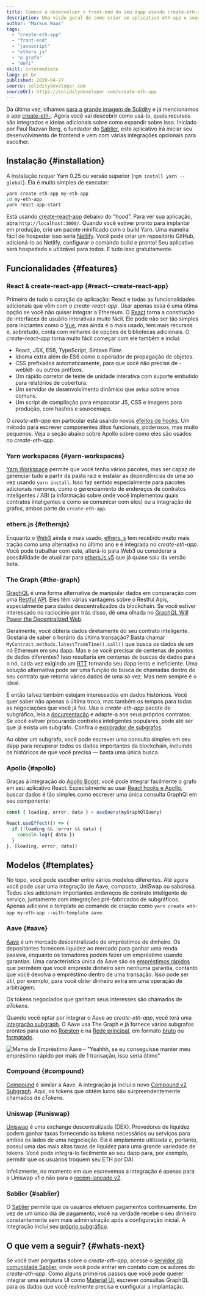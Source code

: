 ```yaml
---
title: Comece a desenvolver o front-end do seu dapp usando create-eth-app
description: Uma visão geral de como criar um aplicativo eth-app e seus recursos
author: "Markus Waas"
tags:
  - "create-eth-app"
  - "front-end"
  - "javascript"
  - "ethers.js"
  - "o grafo"
  - "defi"
skill: intermediate
lang: pt-br
published: 2020-04-27
source: soliditydeveloper.com
sourceUrl: https://soliditydeveloper.com/create-eth-app
---
```


Da última vez, olhamos [para a grande imagem de Solidity](https://soliditydeveloper.com/solidity-overview-2020) e já mencionamos o app [create-eth-](https://github.com/PaulRBerg/create-eth-app). Agora você vai descobrir como usá-lo, quais recursos são integrados e ideias adicionais sobre como expandir sobre isso. Iniciado por Paul Razvan Berg, o fundador do [Sablier](http://sablier.com/), este aplicativo irá iniciar seu desenvolvimento de frontend e vem com várias integrações opcionais para escolher.

## Instalação {#installation}

A instalação requer Yarn 0.25 ou versão superior (`npm install yarn --global`). Ela é muito simples de executar:

```bash
yarn create eth-app my-eth-app
cd my-eth-app
yarn react-app:start
```

Está usando [create-react-app](https://github.com/facebook/create-react-app) debaixo do "hood". Para ver sua aplicação, abra `http://localhost:3000/`. Quando você estiver pronto para implantar em produção, crie um pacote minificado com o build Yarn. Uma maneira fácil de hospedar isso seria [Netlify](https://www.netlify.com/). Você pode criar um repositório GitHub, adicioná-lo ao Netlify, configurar o comando build e pronto! Seu aplicativo será hospedado e utilizável para todos. E tudo isso gratuitamente.

## Funcionalidades {#features}

### React & create-react-app {#react--create-react-app}

Primeiro de tudo o coração da aplicação: React e todas as funcionalidades adicionais que vêm com o _create-react-app_. Usar apenas essa é uma ótima opção se você não quiser integrar a Ethereum. O [React](https://reactjs.org/) torna a construção de interfaces de usuário interativas muito fácil. Ele pode não ser tão simples para iniciantes como o [Vue](https://vuejs.org/), mas ainda é o mais usado, tem mais recursos e, sobretudo, conta com milhares de opções de bibliotecas adicionais. O _create-react-app_ torna muito fácil começar com ele também e inclui:

- React, JSX, ES6, TypeScript, Sintaxe Flow.
- Idioma extra além do ES6 como o operador de propagação de objetos.
- CSS prefixados automaticamente, para que você não precise de -webkit- ou outros prefixos.
- Um rápido corretor de teste de unidade interativa com suporte embutido para relatórios de cobertura.
- Um servidor de desenvolvimento dinâmico que avisa sobre erros comuns.
- Um script de compilação para empacotar JS, CSS e imagens para produção, com hashes e sourcemaps.

O _create-eth-app_ em particular está usando novos [efeitos de hooks](https://reactjs.org/docs/hooks-effect.html). Um método para escrever componentes ditos funcionais, poderosos, mas muito pequenos. Veja a seção abaixo sobre Apollo sobre como eles são usados no _create-eth-app_.

### Yarn workspaces {#yarn-workspaces}

[Yarn Workspace](https://classic.yarnpkg.com/en/docs/workspaces/) permite que você tenha vários pacotes, mas ser capaz de gerenciar tudo a partir da pasta raiz e instalar as dependências de uma só vez usando `yarn install`. Isso faz sentido especialmente para pacotes adicionais menores, como o gerenciamento de endereços de contratos inteligentes / ABI (a informação sobre onde você implementou quais contratos inteligentes e como se comunicar com eles) ou a integração de grafos, ambos parte do `create-eth-app`.

### ethers.js {#ethersjs}

Enquanto o [Web3](https://docs.web3js.org/) ainda é mais usado, [ethers. s](https://docs.ethers.io/) tem recebido muito mais tração como uma alternativa no último ano e é integrada no _create-eth-app_. Você pode trabalhar com este, alterá-lo para Web3 ou considerar a possibilidade de atualizar para [ethers.js v5](https://docs-beta.ethers.io/) que já quase saiu da versão beta.

### The Graph {#the-graph}

[GraphQL](https://graphql.org/) é uma forma alternativa de manipular dados em comparação com uma [Restful API](https://restfulapi.net/). Eles têm várias vantagens sobre o Restful Apis, especialmente para dados descentralizados da blockchain. Se você estiver interessado no raciocínio por trás disso, dê uma olhada no [GraphQL Will Power the Decentralized Web](https://medium.com/graphprotocol/graphql-will-power-the-decentralized-web-d7443a69c69a).

Geralmente, você obteria dados diretamente do seu contrato inteligente. Gostaria de saber o horário da última transação? Basta chamar `MyContract.methods.latestTradeTime().call()` que busca os dados de um nó Ethereum em seu dapp. Mas e se você precisar de centenas de pontos de dados diferentes? Isso resultaria em centenas de buscas de dados para o nó, cada vez exigindo um [RTT](https://wikipedia.org/wiki/Round-trip_delay_time) tornando seu dapp lento e ineficiente. Uma solução alternativa pode ser uma função de busca de chamadas dentro do seu contrato que retorna vários dados de uma só vez. Mas nem sempre é o ideal.

E então talvez também estejam interessados em dados históricos. Você quer saber não apenas a última troca, mas também os tempos para todas as negociações que você já fez. Use o _create-eth-app_ pacote de subgráfico, leia a [documentação](https://thegraph.com/docs/define-a-subgraph) e adapte-a aos seus próprios contratos. Se você estiver procurando contratos inteligentes populares, pode até ser que já exista um subgrafo. Confira o [explorador de subgrafos](https://thegraph.com/explorer/).

Ao obter um subgrafo, você pode escrever uma consulta simples em seu dapp para recuperar todos os dados importantes da blockchain, incluindo os históricos de que você precisa — basta uma única busca.

### Apollo {#apollo}

Graças à integração do [Apollo Boost](https://www.apollographql.com/docs/react/get-started/), você pode integrar facilmente o grafo em seu aplicativo React. Especialmente ao usar [React hooks e Apollo](https://www.apollographql.com/blog/apollo-client-now-with-react-hooks-676d116eeae2), buscar dados é tão simples como escrever uma única consulta GraphQl em seu componente:

```js
const { loading, error, data } = useQuery(myGraphQlQuery)

React.useEffect(() => {
  if (!loading && !error && data) {
    console.log({ data })
  }
}, [loading, error, data])
```

## Modelos {#templates}

No topo, você pode escolher entre vários modelos diferentes. Até agora você pode usar uma integração de Aave, composto, UniSwap ou saborosa. Todos eles adicionam importantes endereços de contrato inteligente de serviço, juntamente com integrações pré-fabricadas de subgráficos. Apenas adicione o template ao comando de criação como `yarn create eth-app my-eth-app --with-template aave`.

### Aave {#aave}

[Aave](https://aave.com/) é um mercado descentralizado de empréstimos de dinheiro. Os depositantes fornecem liquidez ao mercado para ganhar uma renda passiva, enquanto os tomadores podem fazer um empréstimo usando garantias. Uma característica única da Aave são os [empréstimos rápidos](https://docs.aave.com/developers/guides/flash-loans) que permitem que você empreste dinheiro sem nenhuma garantia, contanto que você devolva o empréstimo dentro de uma transação. Isso pode ser útil, por exemplo, para você obter dinheiro extra em uma operação de arbitragem.

Os tokens negociados que ganham seus interesses são chamados de _aTokens_.

Quando você optar por integrar o Aave ao _create-eth-app_, você terá uma [integração subgraph](https://docs.aave.com/developers/getting-started/using-graphql). O Aave usa The Graph e já fornece vários subgrafos prontos para uso no [Ropsten](https://thegraph.com/explorer/subgraph/aave/protocol-ropsten) e na [Rede principal](https://thegraph.com/explorer/subgraph/aave/protocol), em formato [bruto](https://thegraph.com/explorer/subgraph/aave/protocol-raw) ou [formatado](https://thegraph.com/explorer/subgraph/aave/protocol).

![Meme de Empréstimo Aave – "Yeahhh, se eu conseguisse manter meu empréstimo rápido por mais de 1 transação, isso seria ótimo"](./flashloan-meme.png)

### Compound {#compound}

[Compound](https://compound.finance/) é similar a Aave. A integração já inclui o novo [Compound v2 Subgraph](https://medium.com/graphprotocol/https-medium-com-graphprotocol-compound-v2-subgraph-highlight-a5f38f094195). Aqui, os tokens que obtêm lucro são surpreendentemente chamados de _cTokens_.

### Uniswap {#uniswap}

[Uniswap](https://uniswap.exchange/) é uma exchange descentralizada (DEX). Provedores de liquidez podem ganhar taxas fornecendo os tokens necessários ou serviços para ambos os lados de uma negociação. Ela é amplamente utilizada e, portanto, possui uma das mais altas taxas de liquidez para uma grande variedade de tokens. Você pode integrá-lo facilmente ao seu dapp para, por exemplo, permitir que os usuários troquem seu ETH por DAI.

Infelizmente, no momento em que escrevemos a integração é apenas para o Uniswap v1 e não para o [recém-lançado v2](https://uniswap.org/blog/uniswap-v2/).

### Sablier {#sablier}

O [Sablier](https://sablier.com/) permite que os usuários efetuem pagamentos continuamente. Em vez de um único dia de pagamento, você na verdade recebe o seu dinheiro constantemente sem mais administração após a configuração inicial. A integração inclui seu [próprio subgráfico](https://thegraph.com/explorer/subgraph/sablierhq/sablier).

## O que vem a seguir? {#whats-next}

Se você tiver perguntas sobre o _create-eth-app_, acesse o [servidor da comunidade Sablier](https://discord.gg/bsS8T47), onde você pode entrar em contato com os autores do _create-eth-app_. Como alguns primeiros passos que você pode querer integrar uma estrutura UI como [Material UI](https://material-ui.com/), escrever consultas GraphQL para os dados que você realmente precisa e configurar a implantação.
